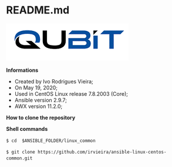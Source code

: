 # README.md

![](https://github.com/irvieira/ansible-linux-centos-common/blob/master/Qubit.gif)

**Informations**

- Created by Ivo Rodrigues Vieira;
- On May 19, 2020;
- Used in CentOS Linux release 7.8.2003 (Core);
- Ansible version 2.9.7;
- AWX version 11.2.0;

**How to clone the repository**

**Shell commands**

`$ cd  $ANSIBLE_FOLDER/linux_common`

`$ git clone https://github.com/irvieira/ansible-linux-centos-common.git`
